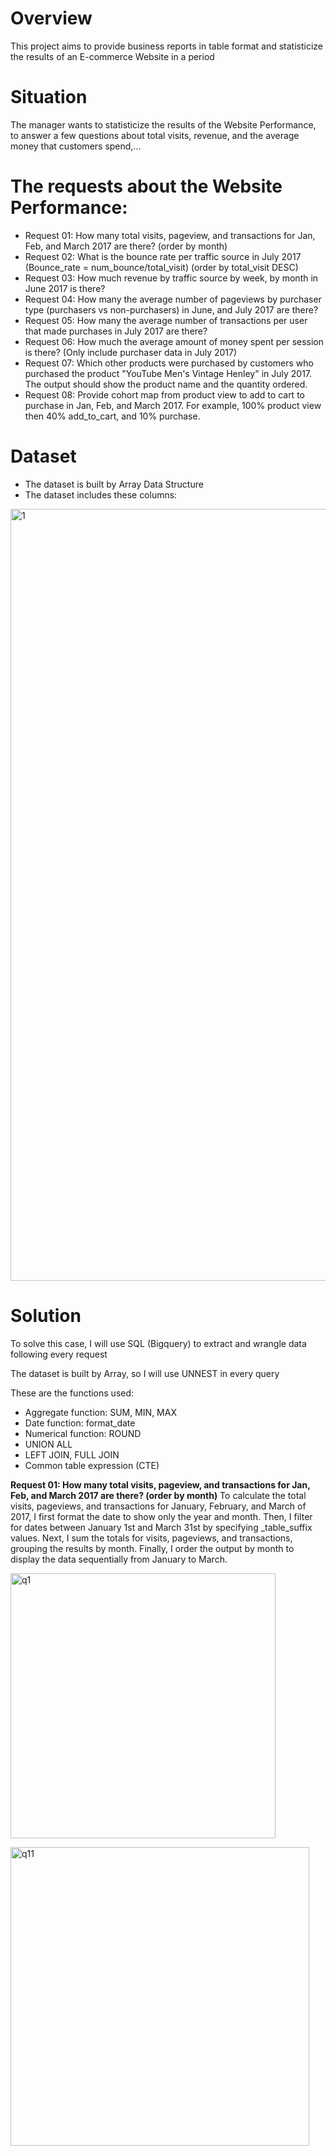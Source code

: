 # Overview
This project aims to provide business reports in table format and statisticize the results of an E-commerce Website in a period

# Situation
The manager wants to statisticize the results of the Website Performance, to answer a few questions about total visits, revenue, and the average money that customers spend,...

# The requests about the Website Performance:
* Request 01: How many total visits, pageview, and transactions for Jan, Feb, and March 2017 are there? (order by month)
* Request 02: What is the bounce rate per traffic source in July 2017 (Bounce_rate = num_bounce/total_visit) (order by total_visit DESC)
* Request 03: How much revenue by traffic source by week, by month in June 2017 is there?
* Request 04: How many the average number of pageviews by purchaser type (purchasers vs non-purchasers) in June, and July 2017 are there?
* Request 05: How many the average number of transactions per user that made purchases in July 2017 are there?
* Request 06: How much the average amount of money spent per session is there? (Only include purchaser data in July 2017)
* Request 07: Which other products were purchased by customers who purchased the product "YouTube Men's Vintage Henley" in July 2017. The output should show the product name and the quantity ordered.
* Request 08: Provide cohort map from product view to add to cart to purchase in Jan, Feb, and March 2017. For example, 100% product view then 40% add_to_cart, and 10% purchase.

# Dataset
* The dataset is built by Array Data Structure
* The dataset includes these columns:
<img width="1235" alt="1" src="https://github.com/user-attachments/assets/ddcd67af-ea2e-47c9-8702-22b352824bc6">

# Solution
To solve this case, I will use SQL (Bigquery) to extract and wrangle data following every request

The dataset is built by Array, so I will use UNNEST in every query

These are the functions used:

* Aggregate function: SUM, MIN, MAX
* Date function: format_date
* Numerical function: ROUND
* UNION ALL 
* LEFT JOIN, FULL JOIN
* Common table expression (CTE)

**Request 01: How many total visits, pageview, and transactions for Jan, Feb, and March 2017 are there? (order by month)**
To calculate the total visits, pageviews, and transactions for January, February, and March of 2017, I first format the date to show only the year and month. Then, I filter for dates between January 1st and March 31st by specifying _table_suffix values. Next, I sum the totals for visits, pageviews, and transactions, grouping the results by month. Finally, I order the output by month to display the data sequentially from January to March.

[<img width="424" alt="q1" src="https://github.com/user-attachments/assets/c9fb1fe8-ae85-469b-beb3-46c84ad29cfb">
](url)

<img width="478" alt="q11" src="https://github.com/user-attachments/assets/94fc60dd-7933-4268-84ec-5c55b2b63b1b">












